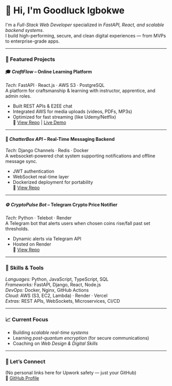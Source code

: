 # 👋 Hi, I'm Goodluck Igbokwe  

I'm a *Full-Stack Web Developer* specialized in *FastAPI, React, and scalable backend systems*.  
I build high-performing, secure, and clean digital experiences — from MVPs to enterprise-grade apps.  

---

### 🚀 Featured Projects

#### 🎓 *CraftFlow* – Online Learning Platform  
*Tech:* FastAPI · React.js · AWS S3 · PostgreSQL  
A platform for craftsmanship & learning with instructor, apprentice, and admin roles.  
- Built REST APIs & E2EE chat  
- Integrated AWS for media uploads (videos, PDFs, MP3s)  
- Optimized for fast streaming (like Udemy/Netflix)  
🔗 [View Repo](https://github.com/yourusername/craftflow) | [Live Demo](https://craftflow.vercel.app)

---

#### 💬 *ChatterBox API* – Real-Time Messaging Backend  
*Tech:* Django Channels · Redis · Docker  
A websocket-powered chat system supporting notifications and offline message sync.  
- JWT authentication  
- WebSocket real-time layer  
- Dockerized deployment for portability  
🔗 [View Repo](https://github.com/yourusername/chatterbox)

---

#### 🪙 *CryptoPulse Bot* – Telegram Crypto Price Notifier  
*Tech:* Python · Telebot · Render  
A Telegram bot that alerts users when chosen coins rise/fall past set thresholds.  
- Dynamic alerts via Telegram API  
- Hosted on Render  
🔗 [View Repo](https://github.com/yourusername/cryptopulse-bot)

---

### 🧩 Skills & Tools

*Languages:* Python, JavaScript, TypeScript, SQL  
*Frameworks:* FastAPI, Django, React, Node.js  
*DevOps:* Docker, Nginx, GitHub Actions  
*Cloud:* AWS (S3, EC2, Lambda) · Render · Vercel  
*Extras:* REST APIs, WebSockets, Microservices, CI/CD  

---

### 📈 Current Focus

- Building *scalable real-time systems*
- Learning *post-quantum encryption* (for secure communications)
- Coaching on *Web Design & Digital Skills*

---

### 🤝 Let’s Connect
(No personal links here for Upwork safety — just your GitHub)  
📍 [GitHub Profile](https://github.com/yourusername)
